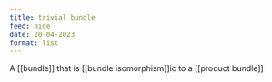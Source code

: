 ```yaml
---
title: trivial bundle
feed: hide
date: 20-04-2023
format: list
---
```



A [[bundle]] that is [[bundle isomorphism]]ic to a [[product bundle]]